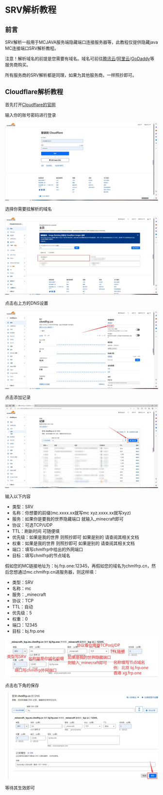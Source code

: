 # SRV解析教程

## 前言

SRV解析一般用于MCJAVA服务端隐藏端口连接服务器等，此教程仅提供隐藏java MC连接端口SRV解析教程。

注意！解析域名的前提是您需要有域名。域名可前往[腾讯云](https://cloud.tencent.com)/[阿里云](https://www.aliyun.com)/[GoDaddy](https://www.godaddy.com)等服务商购买。

所有服务商的SRV解析都是同理，如果为其他服务商，一样照抄即可。

## Cloudflare解析教程

首先打开[Cloudflare的官网](https://dash.cloudflare.com/)

输入你的账号密码进行登录

![cloudflare登录界面](./img/srv/cloudflare1.webp)

选择你需要挂解析的域名

![cloudflare主界面](./img/srv/cloudflare2.webp)

点击右上方的DNS设置

![cloudflare域名转DNS设置界面](./img/srv/cloudflare3.webp)

点击添加记录

![cloudflareDNS设置界面](./img/srv/cloudflare4.webp)

输入以下内容

 - 类型：SRV
 - 名称：你想要的前缀(mc.xxxx.xx就写mc xyz.xxxx.xx就写xyz)
 - 服务：如果你是要我的世界隐藏端口 就输入_minecraft即可
 - 协议：可选TCP/UDP
 - TTL：刷新时间 可随便填
 - 优先级：如果是我的世界 则照抄即可 如果是别的 请查阅其相关文档
 - 权重：如果是我的世界 则照抄即可 如果是别的 请查阅其相关文档
 - 端口：填写chmlfrp中给出的外网端口
 - 目标：填写chmlfrp的节点域名

假如您的MC链接地址为：bj.frp.one:12345，再假如您的域名为chmlfrp.cn，然后您想通过mc.chmlfrp.cn进服务器，则这样填：

 - 类型：SRV
 - 名称：mc
 - 服务：_minecraft
 - 协议：TCP
 - TTL：自动
 - 优先级：5
 - 权重：0
 - 端口：12345
 - 目标：bj.frp.one

![cloudflareDNS添加记录界面](./img/srv/cloudflare5.webp)

点击右下角的保存

![cloudflareDNS添加记录保存](./img/srv/cloudflare6.webp)

等待其生效即可

